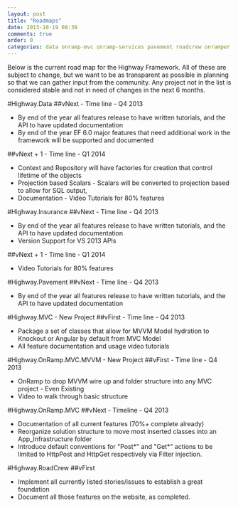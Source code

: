 ```yaml
---
layout: post
title: "Roadmaps"
date: 2013-10-19 08:38
comments: true
order: 0
categories: data onramp-mvc onramp-services pavement roadcrew onramper insurance faq hp
---
```


Below is the current road map for the Highway Framework. All of these are subject to change, but we want to be as transparent as possible in planning so that we can gather input from the community. Any project not in the list is considered stable and not in need of changes in the next 6 months.
<!-- MORE -->

#Highway.Data
##vNext - Time line - Q4 2013

* By end of the year all features release to have written tutorials, and the API to have updated documentation
* By end of the year EF 6.0 major features that need additional work in the framework will be supported and documented

##vNext + 1 - Time line - Q1 2014

* Context and Repository will have factories for creation that control lifetime of the objects
* Projection based Scalars - Scalars will be converted to projection based to allow for SQL output, 
* Documentation - Video Tutorials for 80% features


#Highway.Insurance
##vNext - Time line - Q4 2013

* By end of the year all features release to have written tutorials, and the API to have updated documentation
* Version Support for VS 2013 APIs 

##vNext + 1 - Time line - Q1 2014

* Video Tutorials for 80% features

#Highway.Pavement
##vNext - Time line - Q4 2013
 
* By end of the year all features release to have written tutorials, and the API to have updated documentation

#Highway.MVC - New Project
##vFirst - Time line - Q4 2013

* Package a set of classes that allow for MVVM Model hydration to Knockout or Angular by default from MVC Model
* All feature documentation and usage video tutorials

#Highway.OnRamp.MVC.MVVM - New Project
##vFirst - Time line - Q4 2013

* OnRamp to drop MVVM wire up and folder structure into any MVC project - Even Existing
* Video to walk through basic structure

#Highway.OnRamp.MVC
##vNext - Timeline - Q4 2013

* Documentation of all current features (70%+ complete already)
* Reorganize solution structure to move most inserted classes into an App_Infrastructure folder
* Introduce default conventions for "Post*" and "Get*" actions to be limited to HttpPost and HttpGet respectively via Filter injection.

#Highway.RoadCrew
##vFirst 

* Implement all currently listed stories/issues to establish a great foundation
* Document all those features on the website, as completed.